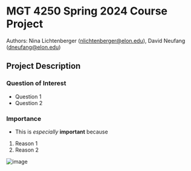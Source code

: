 # MGT 4250 Spring 2024 Course Project
Authors: Nina Lichtenberger (nlichtenberger@elon.edu), David Neufang (dneufang@elon.edu)

## Project Description
### Question of Interest
- Question 1
- Question 2
### Importance
- This is *especially* **important** because
1. Reason 1
2. Reason 2

![image](https://github.com/lichtenn/mgt4250spring2024/assets/158494941/382ae03b-b20a-421e-9d31-e5cf067c65ca)
